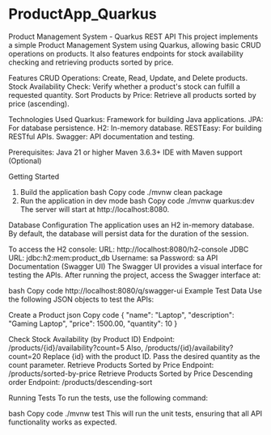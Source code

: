 # ProductApp_Quarkus

Product Management System - Quarkus REST API
This project implements a simple Product Management System using Quarkus, allowing basic CRUD operations on products. It also features endpoints for stock availability checking and retrieving products sorted by price.

Features
CRUD Operations: Create, Read, Update, and Delete products.
Stock Availability Check: Verify whether a product's stock can fulfill a requested quantity.
Sort Products by Price: Retrieve all products sorted by price (ascending).

Technologies Used
Quarkus: Framework for building Java applications.
JPA: For database persistence.
H2: In-memory database.
RESTEasy: For building RESTful APIs.
Swagger: API documentation and testing.

Prerequisites:
Java 21 or higher
Maven 3.6.3+
IDE with Maven support (Optional)

Getting Started

1. Build the application
   bash
   Copy code
   ./mvnw clean package
2. Run the application in dev mode
   bash
   Copy code
   ./mvnw quarkus:dev
   The server will start at http://localhost:8080.

Database Configuration
The application uses an H2 in-memory database. By default, the database will persist data for the duration of the session.

To access the H2 console:
URL: http://localhost:8080/h2-console
JDBC URL: jdbc:h2:mem:product_db
Username: sa
Password: sa
API Documentation (Swagger UI)
The Swagger UI provides a visual interface for testing the APIs. After running the project, access the Swagger interface at:

bash
Copy code
http://localhost:8080/q/swagger-ui
Example Test Data
Use the following JSON objects to test the APIs:

Create a Product
json
Copy code
{
"name": "Laptop",
"description": "Gaming Laptop",
"price": 1500.00,
"quantity": 10
}

Check Stock Availability (by Product ID)
Endpoint: /products/{id}/availability?count=5
Also, /products/{id}/availability?count=20
Replace {id} with the product ID.
Pass the desired quantity as the count parameter.
Retrieve Products Sorted by Price
Endpoint: /products/sorted-by-price
Retrieve Products Sorted by Price Descending order
Endpoint: /products/descending-sort

Running Tests
To run the tests, use the following command:

bash
Copy code
./mvnw test
This will run the unit tests, ensuring that all API functionality works as expected.
